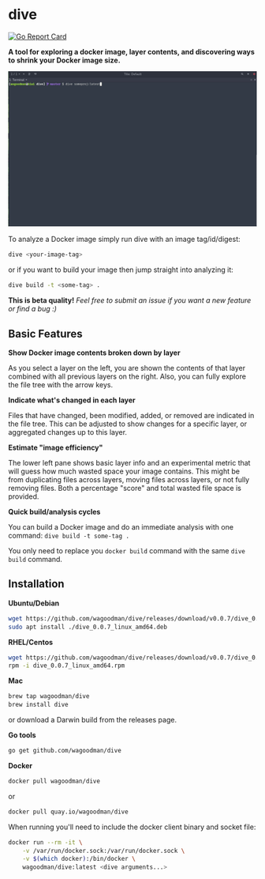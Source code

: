 # dive
[![Go Report Card](https://goreportcard.com/badge/github.com/wagoodman/dive)](https://goreportcard.com/report/github.com/wagoodman/dive)

**A tool for exploring a docker image, layer contents, and discovering ways to shrink your Docker image size.**

![Image](.data/demo.gif)

To analyze a Docker image simply run dive with an image tag/id/digest:
```bash
dive <your-image-tag>
```

or if you want to build your image then jump straight into analyzing it:
```bash
dive build -t <some-tag> .
```

**This is beta quality!** *Feel free to submit an issue if you want a new feature or find a bug :)*

## Basic Features

**Show Docker image contents broken down by layer**

As you select a layer on the left, you are shown the contents of that layer
combined with all previous layers on the right. Also, you can fully explore the
file tree with the arrow keys.

**Indicate what's changed in each layer**

Files that have changed, been modified, added, or removed are indicated in the
file tree. This can be adjusted to show changes for a specific layer, or
aggregated changes up to this layer.

**Estimate "image efficiency"**

The lower left pane shows basic layer info and an experimental metric that will
guess how much wasted space your image contains. This might be from duplicating
files across layers, moving files across layers, or not fully removing files.
Both a percentage "score" and total wasted file space is provided.

**Quick build/analysis cycles**

You can build a Docker image and do an immediate analysis with one command:
`dive build -t some-tag .`

You only need to replace you `docker build` command with the same `dive build`
command.


## Installation

**Ubuntu/Debian**
```bash
wget https://github.com/wagoodman/dive/releases/download/v0.0.7/dive_0.0.7_linux_amd64.deb
sudo apt install ./dive_0.0.7_linux_amd64.deb
```

**RHEL/Centos**
```bash
wget https://github.com/wagoodman/dive/releases/download/v0.0.7/dive_0.0.7_linux_amd64.rpm
rpm -i dive_0.0.7_linux_amd64.rpm
```

**Mac**
```bash
brew tap wagoodman/dive
brew install dive
```
or download a Darwin build from the releases page.

**Go tools**
```bash
go get github.com/wagoodman/dive
```

**Docker**
```bash
docker pull wagoodman/dive
```

or 

```bash
docker pull quay.io/wagoodman/dive
```

When running you'll need to include the docker client binary and socket file:
```bash
docker run --rm -it \
    -v /var/run/docker.sock:/var/run/docker.sock \
    -v $(which docker):/bin/docker \
    wagoodman/dive:latest <dive arguments...>
```
